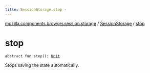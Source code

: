 ```yaml
---
title: SessionStorage.stop - 
---
```


[mozilla.components.browser.session.storage](../index.html) / [SessionStorage](index.html) / [stop](./stop.html)

# stop

`abstract fun stop(): `[`Unit`](https://kotlinlang.org/api/latest/jvm/stdlib/kotlin/-unit/index.html)

Stops saving the state automatically.

